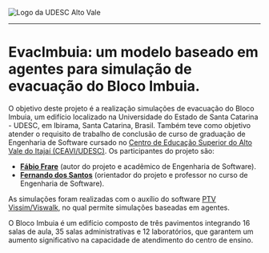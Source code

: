 
<!-- Visualizador online: https://stackedit.io/ -->
 ![Logo da UDESC Alto Vale](http://www1.udesc.br/imagens/id_submenu/2019/marca_alto_vale_horizontal_assinatura_rgb_01.jpg)

---

# EvacImbuia: um modelo baseado em agentes para simulação de evacuação do Bloco Imbuia.

O objetivo deste projeto é a realização simulações de evacuação do Bloco Imbuia, um edifício localizado na Universidade do Estado de Santa Catarina - UDESC, em Ibirama, Santa Catarina, Brasil. Também teve como objetivo atender o requisito de trabalho de conclusão de curso de graduação de Engenharia de Software cursado no [Centro de Educação Superior do Alto Vale do Itajaí (CEAVI/UDESC)](https://www.udesc.br/ceavi). Os participantes do projeto são:

 - [**Fábio Frare**](mailto:fabiofrare.jb@@gmail.com) (autor do projeto e acadêmico de Engenharia de Software).
 - [**Fernando dos Santos**](mailto:fernando.santos@udesc.br) (orientador do projeto e professor no curso de Engenharia de Software).

As simulações foram realizadas com o auxílio do software [PTV Vissim/Viswalk](https://www.ptvgroup.com/pt-br), no qual permite simulações baseadas em agentes.

O Bloco Imbuia é um edifício composto de três pavimentos integrando 16 salas de aula, 35 salas administrativas e 12 laboratórios, que garantem um aumento significativo na capacidade de atendimento do centro de ensino. 
